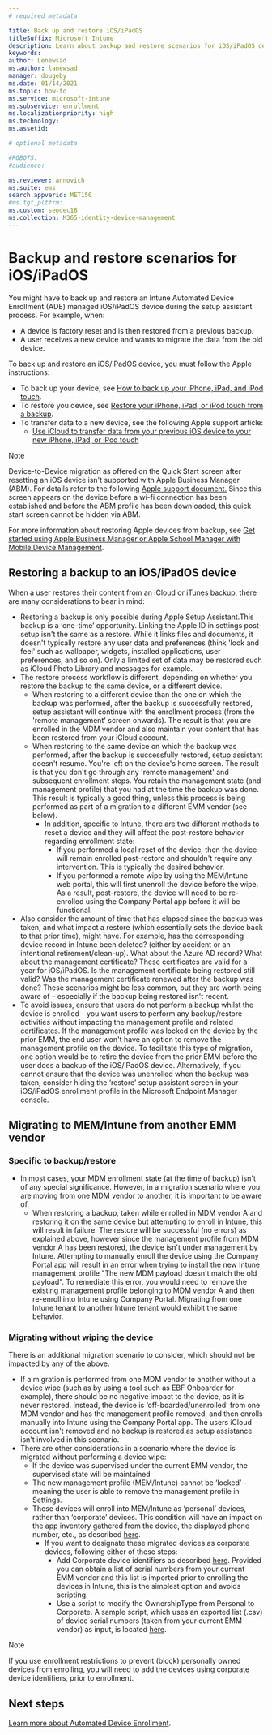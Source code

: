 ```yaml
---
# required metadata

title: Back up and restore iOS/iPadOS
titleSuffix: Microsoft Intune
description: Learn about backup and restore scenarios for iOS/iPadOS devices.
keywords:
author: Lenewsad
ms.author: lanewsad
manager: dougeby
ms.date: 01/14/2021
ms.topic: how-to
ms.service: microsoft-intune
ms.subservice: enrollment
ms.localizationpriority: high
ms.technology:
ms.assetid: 

# optional metadata

#ROBOTS:
#audience:

ms.reviewer: annovich
ms.suite: ems
search.appverid: MET150
#ms.tgt_pltfrm:
ms.custom: seodec18
ms.collection: M365-identity-device-management
---
```


# Backup and restore scenarios for iOS/iPadOS

You might have to back up and restore an Intune Automated Device Enrollment (ADE) managed iOS/iPadOS device during the setup assistant process. For example, when: 
- A device is factory reset and is then restored from a previous backup. 
- A user receives a new device and wants to migrate the data from the old device. 

To back up and restore an iOS/iPadOS device, you must follow the Apple instructions:

- To back up your device, see [How to back up your iPhone, iPad, and iPod touch](https://support.apple.com/HT203977).
- To restore you device, see [Restore your iPhone, iPad, or iPod touch from a backup](https://support.apple.com/HT204184).
- To transfer data to a new device, see the following Apple support article:
    - [Use iCloud to transfer data from your previous iOS device to your new iPhone, iPad, or iPod touch](https://support.apple.com/HT210217)

> [!NOTE] 
> Device-to-Device migration as offered on the Quick Start screen after resetting an iOS device isn't supported with Apple Business Manager (ABM). For details refer to the following [Apple support document.](https://support.apple.com/HT210216)
> Since this screen appears on the device before a wi-fi connection has been established and before the ABM profile has been downloaded, this quick start screen cannot be hidden via ABM.

For more information about restoring Apple devices from backup, see [Get started using Apple Business Manager or Apple School Manager with Mobile Device Management](https://support.apple.com/HT207516).

## Restoring a backup to an iOS/iPadOS device

When a user restores their content from an iCloud or iTunes backup, there are many considerations to bear in mind:
 
- Restoring a backup is only possible during Apple Setup Assistant.This backup is a ‘one-time’ opportunity. Linking the Apple ID in settings post-setup isn't the same as a restore.
While it links files and documents, it doesn't typically restore any user data and preferences (think 'look and feel' such as wallpaper, widgets, installed applications, user preferences, and so on). Only a limited set of data may be restored such as iCloud Photo Library and messages for example.  
- The restore process workflow is different, depending on whether you restore the backup to the same device, or a different device.  
    - When restoring to a different device than the one on which the backup was performed, after the backup is successfully restored, setup assistant will continue with the enrollment process (from the 'remote management' screen onwards). The result is that you are enrolled in the MDM vendor and also maintain your content that has been restored from your iCloud account.  
    - When restoring to the same device on which the backup was performed, after the backup is successfully restored, setup assistant doesn't resume. You're left on the device's home screen. The result is that you don't go through any 'remote management' and subsequent enrollment steps. You retain the management state (and management profile) that you had at the time the backup was done. This result is typically a good thing, unless this process is being performed as part of a migration to a different EMM vendor (see below).  
        - In addition, specific to Intune, there are two different methods to reset a device and they will affect the post-restore behavior regarding enrollment state:  
            - If you performed a local reset of the device, then the device will remain enrolled post-restore and shouldn't require any intervention. This is typically the desired behavior.  
            - If you performed a remote wipe by using the MEM/Intune web portal, this will first unenroll the device before the wipe. As a result, post-restore, the device will need to be re-enrolled using the Company Portal app before it will be functional.  
- Also consider the amount of time that has elapsed since the backup was taken, and what impact a restore (which essentially sets the device back to that prior time), might have. For example, has the corresponding device record in Intune been deleted? (either by accident or an intentional retirement/clean-up). What about the Azure AD record? What about the management certificate? These certificates are valid for a year for iOS/iPadOS. Is the management certificate being restored still valid? Was the management certificate renewed after the backup was done? These scenarios might be less common, but they are worth being aware of – especially if the backup being restored isn't recent.
- To avoid issues, ensure that users do not perform a backup whilst the device is enrolled – you want users to perform any backup/restore activities without impacting the management profile and related certificates. If the management profile was locked on the device by the prior EMM, the end user won't have an option to remove the management profile on the device.  To facilitate this type of migration, one option would be to retire the device from the prior EMM before the user does a backup of the iOS/iPadOS device. Alternatively, if you cannot ensure that the device was unenrolled when the backup was taken, consider hiding the ‘restore’ setup assistant screen in your iOS/iPadOS enrollment profile in the Microsoft Endpoint Manager console.   


## Migrating to MEM/Intune from another EMM vendor

### Specific to backup/restore
 
- In most cases, your MDM enrollment state (at the time of backup) isn't of any special significance. However, in a migration scenario where you are moving from one MDM vendor to another, it is important to be aware of.  
    - When restoring a backup, taken while enrolled in MDM vendor A and restoring it on the same device but attempting to enroll in Intune, this will result in failure. The restore will be successful (no errors) as explained above, however since the management profile from MDM vendor A has been restored, the device isn't under management by Intune. Attempting to manually enroll the device using the Company Portal app will result in an error when trying to install the new Intune management profile "The new MDM payload doesn't match the old payload". To remediate this error, you would need to remove the existing management profile belonging to MDM vendor A and then re-enroll into Intune using Company Portal. Migrating from one Intune tenant to another Intune tenant would exhibit the same behavior. 

### Migrating without wiping the device

There is an additional migration scenario to consider, which should not be impacted by any of the above.
- If a migration is performed from one MDM vendor to another without a device wipe (such as by using a tool such as EBF Onboarder for example), there should be no negative impact to the device, as it is never restored. Instead, the device is ‘off-boarded/unenrolled’ from one MDM vendor and has the management profile removed, and then enrolls manually into Intune using the Company Portal app. The users iCloud account isn't removed and no backup is restored as setup assistance isn't involved in this scenario.
- There are other considerations in a scenario where the device is migrated without performing a device wipe:
    - If the device was supervised under the current EMM vendor, the supervised state will be maintained
    - The new management profile (MEM/Intune) cannot be ‘locked’ – meaning the user is able to remove the management profile in Settings.
    - These devices will enroll into MEM/Intune as ‘personal’ devices, rather than ‘corporate’ devices. This condition will have an impact on the app inventory gathered from the device, the displayed phone number, etc., as described [here](../user-help/what-info-can-your-company-see-when-you-enroll-your-device-in-intune.md).
        - If you want to designate these migrated devices as corporate devices, following either of these steps:
            - Add Corporate device identifiers as described [here](./device-enrollment-program-enroll-ios.md). Provided you can obtain a list of serial numbers from your current EMM vendor and this list is imported prior to enrolling the devices in Intune, this is the simplest option and avoids scripting.
            - Use a script to modify the OwnershipType from Personal to Corporate. A sample script, which uses an exported list (.csv) of device serial numbers (taken from your current EMM vendor) as input, is located [here](https://github.com/scottbreenmsft/scripts/tree/master/Intune/Devices/SetOwnership).

> [!NOTE] 
> If you use enrollment restrictions to prevent (block) personally owned devices from enrolling, you will need to add the devices using corporate device identifiers, prior to enrollment.

## Next steps

[Learn more about Automated Device Enrollment](device-enrollment-program-enroll-ios.md).